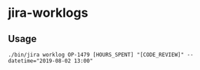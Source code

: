 # jira-worklogs

## Usage

`./bin/jira worklog OP-1479 [HOURS_SPENT] "[CODE_REVIEW]" --datetime="2019-08-02 13:00"`
